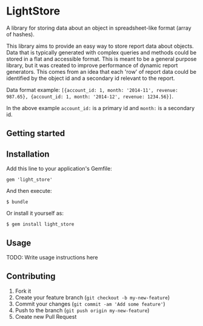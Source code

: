# LightStore

A library for storing data about an object in spreadsheet-like format (array of hashes).

This library aims to provide an easy way to store report data about objects.  Data that is typically generated with complex queries and methods could be stored in a flat and accessible format.  This is meant to be a general purpose library, but it was created to improve performance of dynamic report generators.  This comes from an idea that each 'row' of report data could be identified by the object id and a secondary id relevant to the report.  

Data format example: `[{account_id: 1, month: '2014-11', revenue: 987.65}, {account_id: 1, month: '2014-12', revenue: 1234.56}]`.

In the above example `account_id:` is a primary id and `month:` is a secondary id.

## Getting started

## Installation

Add this line to your application's Gemfile:

    gem 'light_store'

And then execute:

    $ bundle

Or install it yourself as:

    $ gem install light_store

## Usage

TODO: Write usage instructions here

## Contributing

1. Fork it
2. Create your feature branch (`git checkout -b my-new-feature`)
3. Commit your changes (`git commit -am 'Add some feature'`)
4. Push to the branch (`git push origin my-new-feature`)
5. Create new Pull Request
